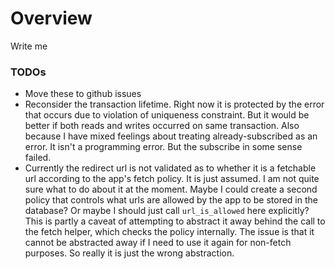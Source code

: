 # Overview

Write me

### TODOs

* Move these to github issues
* Reconsider the transaction lifetime. Right now it is protected by the
error that occurs due to violation of uniqueness constraint. But it would be
better if both reads and writes occurred on same transaction. Also because I
have mixed feelings about treating already-subscribed as an error. It isn't a
programming error. But the subscribe in some sense failed.
* Currently the redirect url is not validated as to whether it is a
fetchable url according to the app's fetch policy. It is just assumed. I am
not quite sure what to do about it at the moment. Maybe I could create a
second policy that controls what urls are allowed by the app to be stored in
the database? Or maybe I should just call `url_is_allowed` here explicitly?
This is partly a caveat of attempting to abstract it away behind the call to
the fetch helper, which checks the policy internally. The issue is that it
cannot be abstracted away if I need to use it again for non-fetch purposes.
So really it is just the wrong abstraction.

